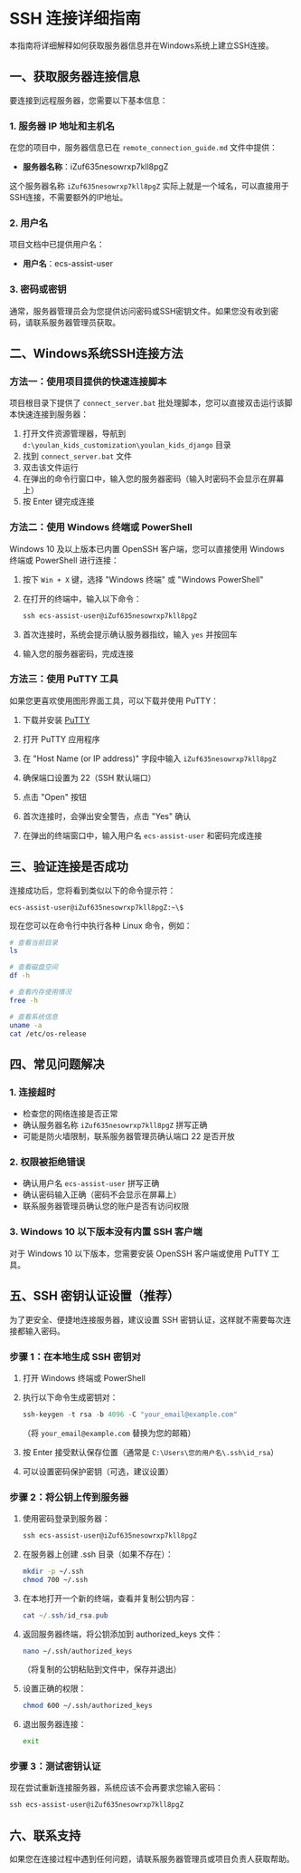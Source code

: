 # SSH 连接详细指南

本指南将详细解释如何获取服务器信息并在Windows系统上建立SSH连接。

## 一、获取服务器连接信息

要连接到远程服务器，您需要以下基本信息：

### 1. 服务器 IP 地址和主机名

在您的项目中，服务器信息已在 `remote_connection_guide.md` 文件中提供：

- **服务器名称**：iZuf635nesowrxp7kll8pgZ

这个服务器名称 `iZuf635nesowrxp7kll8pgZ` 实际上就是一个域名，可以直接用于SSH连接，不需要额外的IP地址。

### 2. 用户名

项目文档中已提供用户名：
- **用户名**：ecs-assist-user

### 3. 密码或密钥

通常，服务器管理员会为您提供访问密码或SSH密钥文件。如果您没有收到密码，请联系服务器管理员获取。

## 二、Windows系统SSH连接方法

### 方法一：使用项目提供的快速连接脚本

项目根目录下提供了 `connect_server.bat` 批处理脚本，您可以直接双击运行该脚本快速连接到服务器：

1. 打开文件资源管理器，导航到 `d:\youlan_kids_customization\youlan_kids_django` 目录
2. 找到 `connect_server.bat` 文件
3. 双击该文件运行
4. 在弹出的命令行窗口中，输入您的服务器密码（输入时密码不会显示在屏幕上）
5. 按 Enter 键完成连接

### 方法二：使用 Windows 终端或 PowerShell

Windows 10 及以上版本已内置 OpenSSH 客户端，您可以直接使用 Windows 终端或 PowerShell 进行连接：

1. 按下 `Win + X` 键，选择 "Windows 终端" 或 "Windows PowerShell"

2. 在打开的终端中，输入以下命令：
   ```powershell
   ssh ecs-assist-user@iZuf635nesowrxp7kll8pgZ
   ```

3. 首次连接时，系统会提示确认服务器指纹，输入 `yes` 并按回车

4. 输入您的服务器密码，完成连接

### 方法三：使用 PuTTY 工具

如果您更喜欢使用图形界面工具，可以下载并使用 PuTTY：

1. 下载并安装 [PuTTY](https://www.putty.org/)

2. 打开 PuTTY 应用程序

3. 在 "Host Name (or IP address)" 字段中输入 `iZuf635nesowrxp7kll8pgZ`

4. 确保端口设置为 22（SSH 默认端口）

5. 点击 "Open" 按钮

6. 首次连接时，会弹出安全警告，点击 "Yes" 确认

7. 在弹出的终端窗口中，输入用户名 `ecs-assist-user` 和密码完成连接

## 三、验证连接是否成功

连接成功后，您将看到类似以下的命令提示符：
```
ecs-assist-user@iZuf635nesowrxp7kll8pgZ:~\$ 
```

现在您可以在命令行中执行各种 Linux 命令，例如：
```bash
# 查看当前目录
ls

# 查看磁盘空间
df -h

# 查看内存使用情况
free -h

# 查看系统信息
uname -a
cat /etc/os-release
```

## 四、常见问题解决

### 1. 连接超时

- 检查您的网络连接是否正常
- 确认服务器名称 `iZuf635nesowrxp7kll8pgZ` 拼写正确
- 可能是防火墙限制，联系服务器管理员确认端口 22 是否开放

### 2. 权限被拒绝错误

- 确认用户名 `ecs-assist-user` 拼写正确
- 确认密码输入正确（密码不会显示在屏幕上）
- 联系服务器管理员确认您的账户是否有访问权限

### 3. Windows 10 以下版本没有内置 SSH 客户端

对于 Windows 10 以下版本，您需要安装 OpenSSH 客户端或使用 PuTTY 工具。

## 五、SSH 密钥认证设置（推荐）

为了更安全、便捷地连接服务器，建议设置 SSH 密钥认证，这样就不需要每次连接都输入密码。

### 步骤 1：在本地生成 SSH 密钥对

1. 打开 Windows 终端或 PowerShell

2. 执行以下命令生成密钥对：
   ```powershell
   ssh-keygen -t rsa -b 4096 -C "your_email@example.com"
   ```
   （将 `your_email@example.com` 替换为您的邮箱）

3. 按 Enter 接受默认保存位置（通常是 `C:\Users\您的用户名\.ssh\id_rsa`）

4. 可以设置密码保护密钥（可选，建议设置）

### 步骤 2：将公钥上传到服务器

1. 使用密码登录到服务器：
   ```powershell
   ssh ecs-assist-user@iZuf635nesowrxp7kll8pgZ
   ```

2. 在服务器上创建 .ssh 目录（如果不存在）：
   ```bash
   mkdir -p ~/.ssh
   chmod 700 ~/.ssh
   ```

3. 在本地打开一个新的终端，查看并复制公钥内容：
   ```powershell
   cat ~/.ssh/id_rsa.pub
   ```

4. 返回服务器终端，将公钥添加到 authorized_keys 文件：
   ```bash
   nano ~/.ssh/authorized_keys
   ```
   （将复制的公钥粘贴到文件中，保存并退出）

5. 设置正确的权限：
   ```bash
   chmod 600 ~/.ssh/authorized_keys
   ```

6. 退出服务器连接：
   ```bash
   exit
   ```

### 步骤 3：测试密钥认证

现在尝试重新连接服务器，系统应该不会再要求您输入密码：
```powershell
ssh ecs-assist-user@iZuf635nesowrxp7kll8pgZ
```

## 六、联系支持

如果您在连接过程中遇到任何问题，请联系服务器管理员或项目负责人获取帮助。
